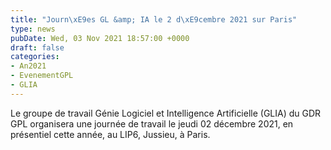 ```yaml
---
title: "Journ\xE9es GL &amp; IA le 2 d\xE9cembre 2021 sur Paris"
type: news
pubDate: Wed, 03 Nov 2021 18:57:00 +0000
draft: false
categories:
- An2021
- EvenementGPL
- GLIA
---
```


Le groupe de travail Génie Logiciel et Intelligence Artificielle (GLIA) du GDR GPL organisera une journée de travail le jeudi 02 décembre 2021, en présentiel cette année, au LIP6, Jussieu, à Paris.
